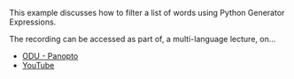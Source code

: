 This example discusses how to filter a list of words using Python Generator
Expressions.

The recording can be accessed as part of, a multi-language lecture, on...

  - [ODU - Panopto](https://odu.hosted.panopto.com/Panopto/Pages/Viewer.aspx?id=c6f691ad-b968-4930-8b4b-b3170124e5f3)
  - [YouTube](https://youtu.be/NjXb_W9BKc8)
